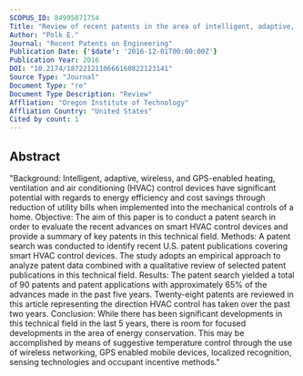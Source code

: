 ```yaml
---
SCOPUS_ID: 84995871754
Title: "Review of recent patents in the area of intelligent, adaptive, wireless and GPS enabled HVAC control devices"
Author: "Polk E."
Journal: "Recent Patents on Engineering"
Publication Date: {'$date': '2016-12-01T00:00:00Z'}
Publication Year: 2016
DOI: "10.2174/1872212110666160822123141"
Source Type: "Journal"
Document Type: "re"
Document Type Description: "Review"
Affliation: "Oregon Institute of Technology"
Affliation Country: "United States"
Cited by count: 1
---
```


## Abstract
"Background: Intelligent, adaptive, wireless, and GPS-enabled heating, ventilation and air conditioning (HVAC) control devices have significant potential with regards to energy efficiency and cost savings through reduction of utility bills when implemented into the mechanical controls of a home. Objective: The aim of this paper is to conduct a patent search in order to evaluate the recent advances on smart HVAC control devices and provide a summary of key patents in this technical field. Methods: A patent search was conducted to identify recent U.S. patent publications covering smart HVAC control devices. The study adopts an empirical approach to analyze patent data combined with a qualitative review of selected patent publications in this technical field. Results: The patent search yielded a total of 90 patents and patent applications with approximately 65% of the advances made in the past five years. Twenty-eight patents are reviewed in this article representing the direction HVAC control has taken over the past two years. Conclusion: While there has been significant developments in this technical field in the last 5 years, there is room for focused developments in the area of energy conservation. This may be accomplished by means of suggestive temperature control through the use of wireless networking, GPS enabled mobile devices, localized recognition, sensing technologies and occupant incentive methods."
